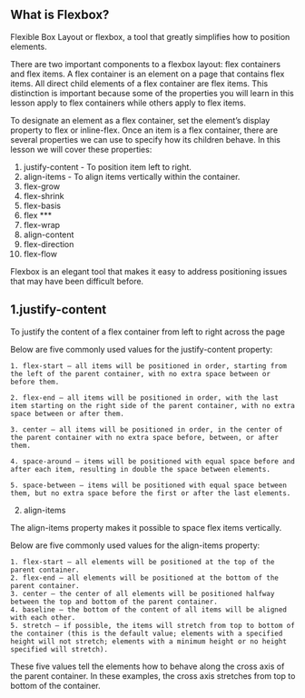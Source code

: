 ## What is Flexbox?

Flexible Box Layout or flexbox, a tool that greatly simplifies how to position elements.

There are two important components to a flexbox layout: flex containers and flex items. A flex container is an element on a page that contains flex items. All direct child elements of a flex container are flex items. This distinction is important because some of the properties you will learn in this lesson apply to flex containers while others apply to flex items.

To designate an element as a flex container, set the element’s display property to flex or inline-flex. Once an item is a flex container, there are several properties we can use to specify how its children behave. In this lesson we will cover these properties:

1.  justify-content - To position item left to right.
2.  align-items - To align items vertically within the container.
3.  flex-grow
4.  flex-shrink
5.  flex-basis
6.  flex \*\*\*
7.  flex-wrap
8.  align-content
9.  flex-direction
10. flex-flow

Flexbox is an elegant tool that makes it easy to address positioning issues that may have been difficult before.

## 1.justify-content

To justify the content of a flex container from left to right across the page

Below are five commonly used values for the justify-content property:

    1. flex-start — all items will be positioned in order, starting from the left of the parent container, with no extra space between or before them.

    2. flex-end — all items will be positioned in order, with the last item starting on the right side of the parent container, with no extra space between or after them.

    3. center — all items will be positioned in order, in the center of the parent container with no extra space before, between, or after them.

    4. space-around — items will be positioned with equal space before and after each item, resulting in double the space between elements.

    5. space-between — items will be positioned with equal space between them, but no extra space before the first or after the last elements.

2. align-items

The align-items property makes it possible to space flex items vertically.

Below are five commonly used values for the align-items property:

    1. flex-start — all elements will be positioned at the top of the parent container.
    2. flex-end — all elements will be positioned at the bottom of the parent container.
    3. center — the center of all elements will be positioned halfway between the top and bottom of the parent container.
    4. baseline — the bottom of the content of all items will be aligned with each other.
    5. stretch — if possible, the items will stretch from top to bottom of the container (this is the default value; elements with a specified height will not stretch; elements with a minimum height or no height specified will stretch).

These five values tell the elements how to behave along the cross axis of the parent container. In these examples, the cross axis stretches from top to bottom of the container.
